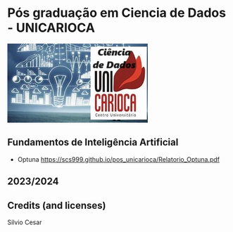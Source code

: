 # Pós graduação em Ciencia de Dados - UNICARIOCA
![Preview](img_01.jpeg)
## Fundamentos de Inteligência Artificial
- Optuna https://scs999.github.io/pos_unicarioca/Relatorio_Optuna.pdf
## 2023/2024

## Credits (and licenses)
Silvio Cesar
